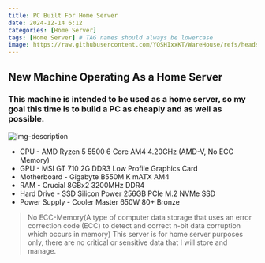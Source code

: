 ```yaml
---
title: PC Built For Home Server
date: 2024-12-14 6:12
categories: [Home Server]
tags: [Home Server] # TAG names should always be lowercase
image: https://raw.githubusercontent.com/YOSHIxxKT/WareHouse/refs/heads/main/images/images/IMG_8363(1).jpg
---
```


## New Machine Operating As a Home Server

### This machine is intended to be used as a home server, so my goal this time is to build a PC as cheaply and as well as possible.

![img-description](https://raw.githubusercontent.com/YOSHIxxKT/WareHouse/refs/heads/main/images/images/IMG_8363(1).jpg)

* CPU - AMD Ryzen 5 5500 6 Core AM4 4.20GHz (AMD-V, No ECC Memory)
* GPU - MSI GT 710 2G DDR3 Low Profile Graphics Card
* Motherboard - Gigabyte B550M K mATX AM4 
* RAM - Crucial 8GBx2 3200MHz DDR4 
* Hard Drive - SSD Silicon Power 256GB PCIe M.2 NVMe SSD
* Power Supply - Cooler Master 650W 80+ Bronze 


> No ECC-Memory(A type of computer data storage that uses an error correction code (ECC) to detect and correct n-bit data corruption which occurs in memory) 
This server is for home server purposes only, there are no critical or sensitive data that I will store and manage.

